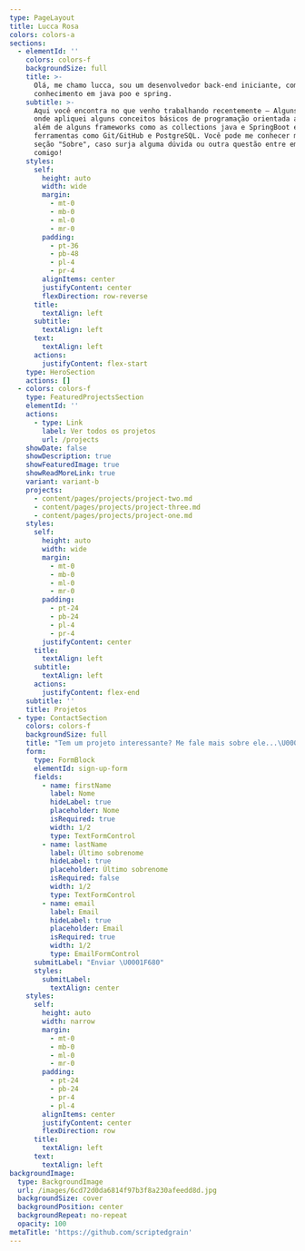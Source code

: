 ```yaml
---
type: PageLayout
title: Lucca Rosa
colors: colors-a
sections:
  - elementId: ''
    colors: colors-f
    backgroundSize: full
    title: >-
      Olá, me chamo lucca, sou um desenvolvedor back-end iniciante, com
      conhecimento em java poo e spring.
    subtitle: >-
      Aqui você encontra no que venho trabalhando recentemente — Alguns projetos
      onde apliquei alguns conceitos básicos de programação orientada a objetos,
      além de alguns frameworks como as collections java e SpringBoot e outras
      ferramentas como Git/GitHub e PostgreSQL. Você pode me conhecer melhor na
      seção "Sobre", caso surja alguma dúvida ou outra questão entre em contato
      comigo!
    styles:
      self:
        height: auto
        width: wide
        margin:
          - mt-0
          - mb-0
          - ml-0
          - mr-0
        padding:
          - pt-36
          - pb-48
          - pl-4
          - pr-4
        alignItems: center
        justifyContent: center
        flexDirection: row-reverse
      title:
        textAlign: left
      subtitle:
        textAlign: left
      text:
        textAlign: left
      actions:
        justifyContent: flex-start
    type: HeroSection
    actions: []
  - colors: colors-f
    type: FeaturedProjectsSection
    elementId: ''
    actions:
      - type: Link
        label: Ver todos os projetos
        url: /projects
    showDate: false
    showDescription: true
    showFeaturedImage: true
    showReadMoreLink: true
    variant: variant-b
    projects:
      - content/pages/projects/project-two.md
      - content/pages/projects/project-three.md
      - content/pages/projects/project-one.md
    styles:
      self:
        height: auto
        width: wide
        margin:
          - mt-0
          - mb-0
          - ml-0
          - mr-0
        padding:
          - pt-24
          - pb-24
          - pl-4
          - pr-4
        justifyContent: center
      title:
        textAlign: left
      subtitle:
        textAlign: left
      actions:
        justifyContent: flex-end
    subtitle: ''
    title: Projetos
  - type: ContactSection
    colors: colors-f
    backgroundSize: full
    title: "Tem um projeto interessante? Me fale mais sobre ele...\U0001F4AC"
    form:
      type: FormBlock
      elementId: sign-up-form
      fields:
        - name: firstName
          label: Nome
          hideLabel: true
          placeholder: Nome
          isRequired: true
          width: 1/2
          type: TextFormControl
        - name: lastName
          label: Último sobrenome
          hideLabel: true
          placeholder: Último sobrenome
          isRequired: false
          width: 1/2
          type: TextFormControl
        - name: email
          label: Email
          hideLabel: true
          placeholder: Email
          isRequired: true
          width: 1/2
          type: EmailFormControl
      submitLabel: "Enviar \U0001F680"
      styles:
        submitLabel:
          textAlign: center
    styles:
      self:
        height: auto
        width: narrow
        margin:
          - mt-0
          - mb-0
          - ml-0
          - mr-0
        padding:
          - pt-24
          - pb-24
          - pr-4
          - pl-4
        alignItems: center
        justifyContent: center
        flexDirection: row
      title:
        textAlign: left
      text:
        textAlign: left
backgroundImage:
  type: BackgroundImage
  url: /images/6cd72d0da6814f97b3f8a230afeedd8d.jpg
  backgroundSize: cover
  backgroundPosition: center
  backgroundRepeat: no-repeat
  opacity: 100
metaTitle: 'https://github.com/scriptedgrain'
---
```


